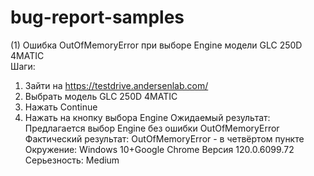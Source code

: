 # bug-report-samples

(1) Ошибка OutOfMemoryError при выборе Engine модели GLC 250D 4MATIC	
Шаги:
1. Зайти на https://testdrive.andersenlab.com/
2. Выбрать модель  GLC 250D 4MATIC
3. Нажать Continue
4. Нажать на кнопку выбора Engine
Ожидаемый результат: 
Предлагается выбор Engine без ошибки OutOfMemoryError
Фактический результат:
OutOfMemoryError - в четвёртом пункте
Окружение:
Windows 10+Google Chrome Версия 120.0.6099.72
Серьезность:
Medium
